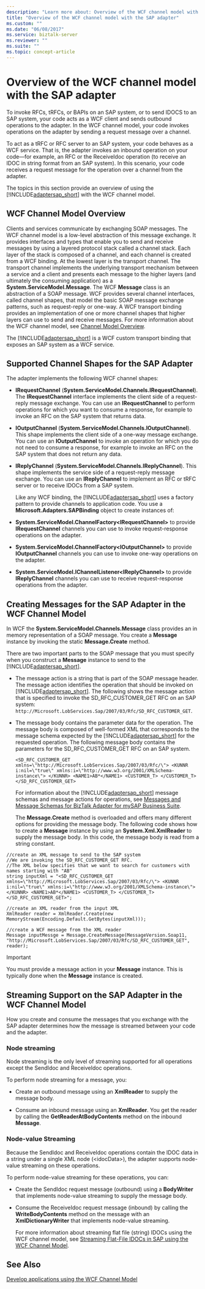 ```yaml
---
description: "Learn more about: Overview of the WCF channel model with the SAP adapter"
title: "Overview of the WCF channel model with the SAP adapter"
ms.custom: ""
ms.date: "06/08/2017"
ms.service: biztalk-server
ms.reviewer: ""
ms.suite: ""
ms.topic: concept-article
---
```

# Overview of the WCF channel model with the SAP adapter
To invoke RFCs, tRFCs, or BAPIs on an SAP system, or to send IDOCS to an SAP system, your code acts as a WCF client and sends outbound operations to the adapter. In the WCF channel model, your code invokes operations on the adapter by sending a request message over a channel.  
  
 To act as a tRFC or RFC server to an SAP system, your code behaves as a WCF service. That is, the adapter invokes an inbound operation on your code—for example, an RFC or the ReceiveIdoc operation (to receive an IDOC in string format from an SAP system). In this scenario, your code receives a request message for the operation over a channel from the adapter.  
  
 The topics in this section provide an overview of using the [!INCLUDE[adaptersap_short](../../includes/adaptersap-short-md.md)] with the WCF channel model.  
  
## WCF Channel Model Overview  
 Clients and services communicate by exchanging SOAP messages. The WCF channel model is a low-level abstraction of this message exchange. It provides interfaces and types that enable you to send and receive messages by using a layered protocol stack called a channel stack. Each layer of the stack is composed of a channel, and each channel is created from a WCF binding. At the lowest layer is the transport channel. The transport channel implements the underlying transport mechanism between a service and a client and presents each message to the higher layers (and ultimately the consuming application) as a **System.ServiceModel.Message**. The WCF **Message** class is an abstraction of a SOAP message. WCF provides several channel interfaces, called channel shapes, that model the basic SOAP message exchange patterns, such as request-reply or one-way. A WCF transport binding provides an implementation of one or more channel shapes that higher layers can use to send and receive messages. For more information about the WCF channel model, see [Channel Model Overview](/dotnet/framework/wcf/extending/channel-model-overview).
  
 The [!INCLUDE[adaptersap_short](../../includes/adaptersap-short-md.md)] is a WCF custom transport binding that exposes an SAP system as a WCF service.  
  
## Supported Channel Shapes for the SAP Adapter  
 The adapter implements the following WCF channel shapes:  
  
- **IRequestChannel** (**System.ServiceModel.Channels.IRequestChannel**). The **IRequestChannel** interface implements the client side of a request-reply message exchange. You can use an **IRequestChannel** to perform operations for which you want to consume a response, for example to invoke an RFC on the SAP system that returns data.  
  
- **IOutputChannel** (**System.ServiceModel.Channels.IOutputChannel**). This shape implements the client side of a one-way message exchange. You can use an **IOutputChannel** to invoke an operation for which you do not need to consume a response, for example to invoke an RFC on the SAP system that does not return any data.  
  
- **IReplyChannel** (**System.ServiceModel.Channels.IReplyChannel**). This shape implements the service side of a request-reply message exchange. You can use an **IReplyChannel** to implement an RFC or tRFC server or to receive IDOCs from a SAP system.  
  
  Like any WCF binding, the [!INCLUDE[adaptersap_short](../../includes/adaptersap-short-md.md)] uses a factory pattern to provide channels to application code. You use a **Microsoft.Adapters.SAPBinding** object to create instances of:  
  
- **System.ServiceModel.ChannelFactory\<IRequestChannel\>** to provide **IRequestChannel** channels you can use to invoke request-response operations on the adapter.  
  
- **System.ServiceModel.ChannelFactory\<IOutputChannel\>** to provide **IOutputChannel** channels you can use to invoke one-way operations on the adapter.  
  
- **System.ServiceModel.IChannelListener\<IReplyChannel\>** to provide **IReplyChannel** channels you can use to receive request-response operations from the adapter.  
  
## Creating Messages for the SAP Adapter in the WCF Channel Model  
 In WCF the **System.ServiceModel.Channels.Message** class provides an in memory representation of a SOAP message. You create a **Message** instance by invoking the static **Message.Create** method.  
  
 There are two important parts to the SOAP message that you must specify when you construct a **Message** instance to send to the [!INCLUDE[adaptersap_short](../../includes/adaptersap-short-md.md)].  
  
- The message action is a string that is part of the SOAP message header. The message action identifies the operation that should be invoked on [!INCLUDE[adaptersap_short](../../includes/adaptersap-short-md.md)]. The following shows the message action that is specified to invoke the SD_RFC_CUSTOMER_GET RFC on an SAP system: `http://Microsoft.LobServices.Sap/2007/03/Rfc/SD_RFC_CUSTOMER_GET`.  
  
- The message body contains the parameter data for the operation. The message body is composed of well-formed XML that corresponds to the message schema expected by the [!INCLUDE[adaptersap_short](../../includes/adaptersap-short-md.md)] for the requested operation. The following message body contains the parameters for the SD_RFC_CUSTOMER_GET RFC on an SAP system.  
  
  ```  
  <SD_RFC_CUSTOMER_GET xmlns=\"http://Microsoft.LobServices.Sap/2007/03/Rfc/\"> <KUNNR i:nil=\"true\" xmlns:i=\"http://www.w3.org/2001/XMLSchema-instance\"> </KUNNR> <NAME1>AB*</NAME1> <CUSTOMER_T> </CUSTOMER_T> </SD_RFC_CUSTOMER_GET>  
  ```  
  
  For information about the [!INCLUDE[adaptersap_short](../../includes/adaptersap-short-md.md)] message schemas and message actions for operations, see [Messages and Message Schemas for BizTalk Adapter for mySAP Business Suite](../../adapters-and-accelerators/adapter-sap/messages-and-message-schemas-for-biztalk-adapter-for-mysap-business-suite.md).  
  
  The **Message.Create** method is overloaded and offers many different options for providing the message body. The following code shows how to create a **Message** instance by using an **System.Xml.XmlReader** to supply the message body. In this code, the message body is read from a string constant.  
  
```  
//create an XML message to send to the SAP system  
//We are invoking the SD_RFC_CUSTOMER_GET RFC.  
//The XML below specifies that we want to search for customers with names starting with "AB"  
string inputXml = "<SD_RFC_CUSTOMER_GET xmlns=\"http://Microsoft.LobServices.Sap/2007/03/Rfc/\"> <KUNNR i:nil=\"true\" xmlns:i=\"http://www.w3.org/2001/XMLSchema-instance\"> </KUNNR> <NAME1>AB*</NAME1> <CUSTOMER_T> </CUSTOMER_T> </SD_RFC_CUSTOMER_GET>";  
  
//create an XML reader from the input XML  
XmlReader reader = XmlReader.Create(new MemoryStream(Encoding.Default.GetBytes(inputXml)));  
  
//create a WCF message from the XML reader  
Message inputMessge = Message.CreateMessage(MessageVersion.Soap11, "http://Microsoft.LobServices.Sap/2007/03/Rfc/SD_RFC_CUSTOMER_GET", reader);  
```  
  
> [!IMPORTANT]
>  You must provide a message action in your **Message** instance. This is typically done when the **Message** instance is created.  
  
## Streaming Support on the SAP Adapter in the WCF Channel Model  
 How you create and consume the messages that you exchange with the SAP adapter determines how the message is streamed between your code and the adapter.  
  
### Node streaming  
 Node streaming is the only level of streaming supported for all operations except the SendIdoc and ReceiveIdoc operations.  
  
 To perform node streaming for a message, you:  
  
-   Create an outbound message using an **XmlReader** to supply the message body.  
  
-   Consume an inbound message using an **XmlReader**. You get the reader by calling the **GetReaderAtBodyContents** method on the inbound **Message**.  
  
### Node-value Streaming  
 Because the SendIdoc and ReceiveIdoc operations contain the IDOC data in a string under a single XML node (\<idocData\>), the adapter supports node-value streaming on these operations.  
  
 To perform node-value streaming for these operations, you can:  
  
- Create the SendIdoc request message (outbound) using a **BodyWriter** that implements node-value streaming to supply the message body.  
  
- Consume the ReceiveIdoc request message (inbound) by calling the **WriteBodyContents** method on the message with an **XmlDictionaryWriter** that implements node-value streaming.  
  
  For more information about streaming flat file (string) IDOCs using the WCF channel model, see [Streaming Flat-File IDOCs in SAP using the WCF Channel Model](../../adapters-and-accelerators/adapter-sap/stream-flat-file-idocs-in-sap-using-the-wcf-channel-model.md).  
  
## See Also  
[Develop applications using the WCF Channel Model](../../adapters-and-accelerators/adapter-sap/develop-sap-applications-using-the-wcf-channel-model.md)
